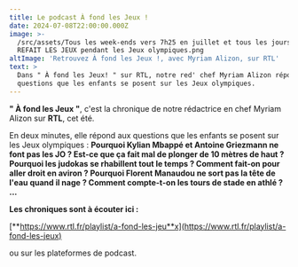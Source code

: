 ```yaml
---
title: Le podcast À fond les Jeux !
date: 2024-07-08T22:00:00.000Z
image: >-
  /src/assets/Tous les week-ends vers 7h25 en juillet et tous les jours dans ON
  REFAIT LES JEUX pendant les Jeux olympiques.png
altImage: 'Retrouvez À fond les Jeux !, avec Myriam Alizon, sur RTL'
text: >
  Dans " À fond les Jeux! " sur RTL, notre red' chef Myriam Alizon répond aux
  questions que les enfants se posent sur les Jeux olympiques.
---
```


**" À fond les Jeux "**, c'est la chronique de notre rédactrice en chef Myriam Alizon sur **RTL**, cet été.

En deux minutes, elle répond aux questions que les enfants se posent sur les Jeux olympiques : **Pourquoi Kylian Mbappé et Antoine Griezmann ne font pas les JO ? Est-ce que ça fait mal de plonger de 10 mètres de haut ? Pourquoi les judokas se rhabillent tout le temps ? Comment fait-on pour aller droit en aviron ? Pourquoi Florent Manaudou ne sort pas la tête de l'eau quand il nage ? Comment compte-t-on les tours de stade en athlé ? ...**

**Les chroniques sont à écouter ici :**

[**https://www.rtl.fr/playlist/a-fond-les-jeu**x](https://www.rtl.fr/playlist/a-fond-les-jeux)

ou sur les plateformes de podcast.
